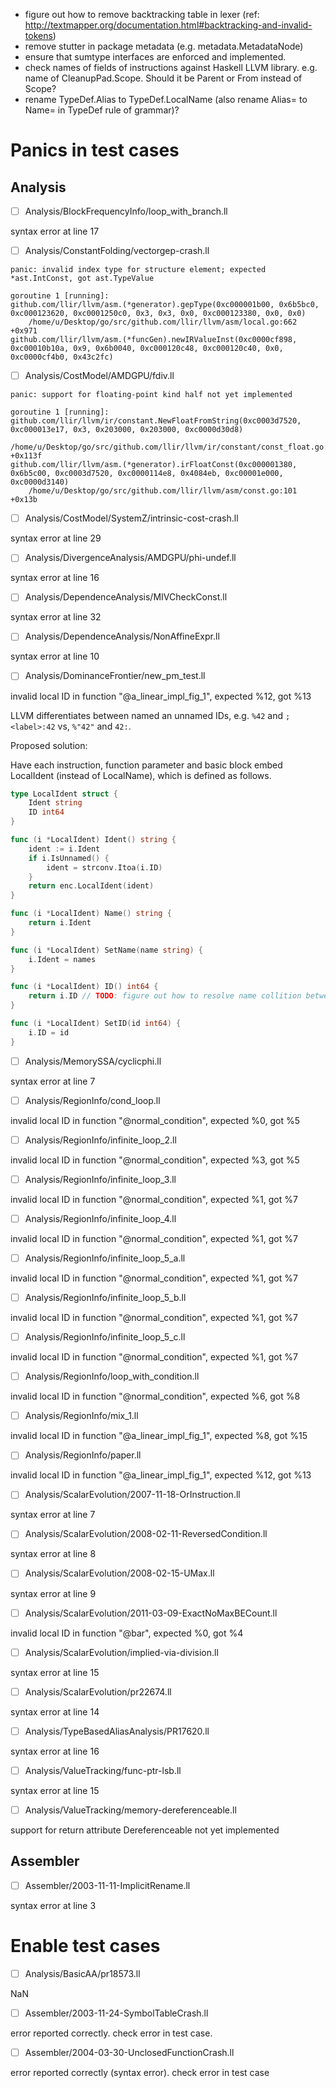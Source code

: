 * figure out how to remove backtracking table in lexer (ref: http://textmapper.org/documentation.html#backtracking-and-invalid-tokens)
* remove stutter in package metadata (e.g. metadata.MetadataNode)
* ensure that sumtype interfaces are enforced and implemented.
* check names of fields of instructions against Haskell LLVM library. e.g. name of CleanupPad.Scope. Should it be Parent or From instead of Scope?
* rename TypeDef.Alias to TypeDef.LocalName (also rename Alias= to Name= in TypeDef rule of grammar)?

# Panics in test cases

## Analysis

- [ ] Analysis/BlockFrequencyInfo/loop_with_branch.ll

syntax error at line 17

- [ ] Analysis/ConstantFolding/vectorgep-crash.ll

```
panic: invalid index type for structure element; expected *ast.IntConst, got ast.TypeValue

goroutine 1 [running]:
github.com/llir/llvm/asm.(*generator).gepType(0xc000001b00, 0x6b5bc0, 0xc000123620, 0xc0001250c0, 0x3, 0x3, 0x0, 0xc000123380, 0x0, 0x0)
	/home/u/Desktop/go/src/github.com/llir/llvm/asm/local.go:662 +0x971
github.com/llir/llvm/asm.(*funcGen).newIRValueInst(0xc0000cf898, 0xc00010b10a, 0x9, 0x6b0040, 0xc000120c48, 0xc000120c40, 0x0, 0xc0000cf4b0, 0x43c2fc)
```

- [ ] Analysis/CostModel/AMDGPU/fdiv.ll

```
panic: support for floating-point kind half not yet implemented

goroutine 1 [running]:
github.com/llir/llvm/ir/constant.NewFloatFromString(0xc0003d7520, 0xc000013e17, 0x3, 0x203000, 0x203000, 0xc0000d30d8)
	/home/u/Desktop/go/src/github.com/llir/llvm/ir/constant/const_float.go:187 +0x113f
github.com/llir/llvm/asm.(*generator).irFloatConst(0xc000001380, 0x6b5c00, 0xc0003d7520, 0xc0000114e8, 0x4084eb, 0xc00001e000, 0xc0000d3140)
	/home/u/Desktop/go/src/github.com/llir/llvm/asm/const.go:101 +0x13b
```

- [ ] Analysis/CostModel/SystemZ/intrinsic-cost-crash.ll

syntax error at line 29

- [ ] Analysis/DivergenceAnalysis/AMDGPU/phi-undef.ll

syntax error at line 16

- [ ] Analysis/DependenceAnalysis/MIVCheckConst.ll

syntax error at line 32

- [ ] Analysis/DependenceAnalysis/NonAffineExpr.ll

syntax error at line 10

- [ ] Analysis/DominanceFrontier/new_pm_test.ll

invalid local ID in function "@a_linear_impl_fig_1", expected %12, got %13

LLVM differentiates between named an unnamed IDs, e.g.
`%42` and `; <label>:42` vs, `%"42"` and `42:`.

Proposed solution:

Have each instruction, function parameter and basic block embed LocalIdent (instead of LocalName), which is defined as follows.

```go
type LocalIdent struct {
	Ident string
	ID int64
}

func (i *LocalIdent) Ident() string {
	ident := i.Ident
	if i.IsUnnamed() {
		ident = strconv.Itoa(i.ID)
	}
	return enc.LocalIdent(ident)
}

func (i *LocalIdent) Name() string {
	return i.Ident
}

func (i *LocalIdent) SetName(name string) {
	i.Ident = names
}

func (i *LocalIdent) ID() int64 {
	return i.ID // TODO: figure out how to resolve name collition between method and field, perhaps have ID be unexported?
}

func (i *LocalIdent) SetID(id int64) {
	i.ID = id
}
```

- [ ] Analysis/MemorySSA/cyclicphi.ll

syntax error at line 7

- [ ] Analysis/RegionInfo/cond_loop.ll

invalid local ID in function "@normal_condition", expected %0, got %5

- [ ] Analysis/RegionInfo/infinite_loop_2.ll

invalid local ID in function "@normal_condition", expected %3, got %5

- [ ] Analysis/RegionInfo/infinite_loop_3.ll

invalid local ID in function "@normal_condition", expected %1, got %7

- [ ] Analysis/RegionInfo/infinite_loop_4.ll

invalid local ID in function "@normal_condition", expected %1, got %7

- [ ] Analysis/RegionInfo/infinite_loop_5_a.ll

invalid local ID in function "@normal_condition", expected %1, got %7

- [ ] Analysis/RegionInfo/infinite_loop_5_b.ll

invalid local ID in function "@normal_condition", expected %1, got %7

- [ ] Analysis/RegionInfo/infinite_loop_5_c.ll

invalid local ID in function "@normal_condition", expected %1, got %7

- [ ] Analysis/RegionInfo/loop_with_condition.ll

invalid local ID in function "@normal_condition", expected %6, got %8

- [ ] Analysis/RegionInfo/mix_1.ll

invalid local ID in function "@a_linear_impl_fig_1", expected %8, got %15

- [ ] Analysis/RegionInfo/paper.ll

invalid local ID in function "@a_linear_impl_fig_1", expected %12, got %13

- [ ] Analysis/ScalarEvolution/2007-11-18-OrInstruction.ll

syntax error at line 7

- [ ] Analysis/ScalarEvolution/2008-02-11-ReversedCondition.ll

syntax error at line 8

- [ ] Analysis/ScalarEvolution/2008-02-15-UMax.ll

syntax error at line 9

- [ ] Analysis/ScalarEvolution/2011-03-09-ExactNoMaxBECount.ll

invalid local ID in function "@bar", expected %0, got %4

- [ ] Analysis/ScalarEvolution/implied-via-division.ll

syntax error at line 15

- [ ] Analysis/ScalarEvolution/pr22674.ll

syntax error at line 14

- [ ] Analysis/TypeBasedAliasAnalysis/PR17620.ll

syntax error at line 16

- [ ] Analysis/ValueTracking/func-ptr-lsb.ll

syntax error at line 15

- [ ] Analysis/ValueTracking/memory-dereferenceable.ll

support for return attribute Dereferenceable not yet implemented

## Assembler

- [ ] Assembler/2003-11-11-ImplicitRename.ll

syntax error at line 3

# Enable test cases

- [ ] Analysis/BasicAA/pr18573.ll

NaN

- [ ] Assembler/2003-11-24-SymbolTableCrash.ll

error reported correctly. check error in test case.

- [ ] Assembler/2004-03-30-UnclosedFunctionCrash.ll

error reported correctly (syntax error). check error in test case
